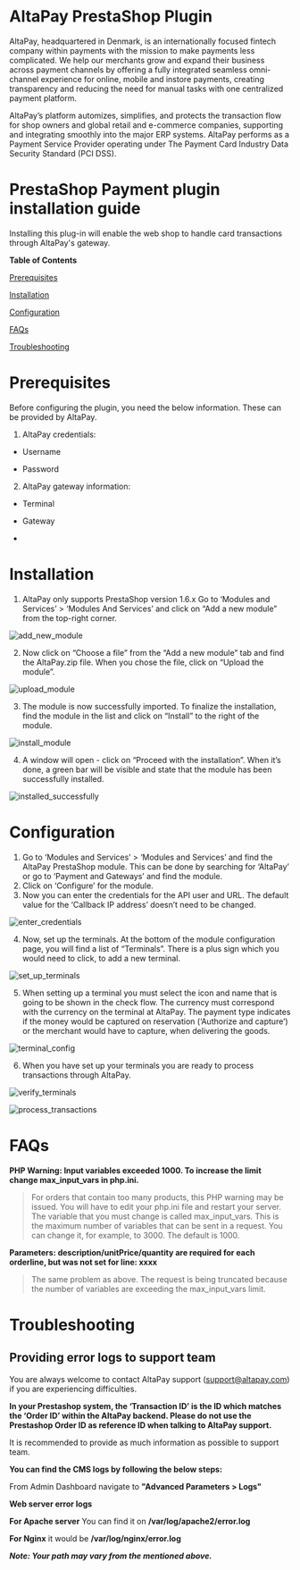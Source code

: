# AltaPay PrestaShop Plugin

AltaPay, headquartered in Denmark, is an internationally focused fintech company within payments with the mission to make payments less complicated. We help our merchants grow and expand their business across payment channels by offering a fully integrated seamless omni-channel experience for online, mobile and instore payments, creating transparency and reducing the need for manual tasks with one centralized payment platform.

AltaPay’s platform automizes, simplifies, and protects the transaction flow for shop owners and global retail and e-commerce companies, supporting and integrating smoothly into the major ERP systems. AltaPay performs as a Payment Service Provider operating under The Payment Card Industry Data Security Standard (PCI DSS).

# PrestaShop Payment plugin installation guide

Installing this plug-in will enable the web shop to handle card transactions through AltaPay's gateway.

**Table of Contents**

[Prerequisites](#prerequisites)

[Installation](#installation)

[Configuration](#configuration)

[FAQs](#faqs)

[Troubleshooting](#troubleshooting)

# Prerequisites

Before configuring the plugin, you need the below information. These can
be provided by AltaPay.

1.  AltaPay credentials:

-   Username

-   Password

2.  AltaPay gateway information:

-   Terminal

-   Gateway
-   
# Installation

1. AltaPay only supports PrestaShop version 1.6.x
Go to ‘Modules and Services’ > ‘Modules And Services’ and click on “Add a new module” from the top-right corner.

![add_new_module](https://github.com/AltaPay/plugin-prestashop/blob/Documentation/Docs/Installation/Installing%20the%20PrestaShop.png)

2. Now click on “Choose a file” from the “Add a new module” tab and find the AltaPay.zip file. When you chose the file, click on “Upload the module”.

![upload_module](https://github.com/AltaPay/plugin-prestashop/blob/Documentation/Docs/Installation/Installing%20the%20PrestaShop_1.png)

3. The module is now successfully imported. To finalize the installation, find the module in the list and click on “Install” to the right of the module.

![install_module](https://github.com/AltaPay/plugin-prestashop/blob/Documentation/Docs/Installation/Installing%20the%20PrestaShop_2.png)

4. A window will open - click on “Proceed with the installation”. When it’s done, a green bar will be visible and state that the module has been successfully installed.

![installed_successfully](https://github.com/AltaPay/plugin-prestashop/blob/Documentation/Docs/Installation/Installing%20the%20PrestaShop_3.png)

# Configuration

1. Go to ‘Modules and Services’ > ‘Modules and Services’ and find the AltaPay PrestaShop module. This can be done by searching for ‘AltaPay’ or go to ‘Payment and Gateways’ and find the module. 
2. Click on ‘Configure’ for the module. 
3. Now you can enter the credentials for the API user and URL. The default value for the ‘Callback IP address’ doesn’t need to be changed.

![enter_credentials](https://github.com/AltaPay/plugin-prestashop/blob/Documentation/Docs/Configuration/Configuring%20the%20PrestaShop.png)

4. Now, set up the terminals. At the bottom of the module configuration page, you will find a list of “Terminals”. There is a plus sign which you would need to click, to add a new terminal.

![set_up_terminals](https://github.com/AltaPay/plugin-prestashop/blob/Documentation/Docs/Configuration/Configuring%20the%20PrestaShop.jpg)

5. When setting up a terminal you must select the icon and name that is going to be shown in the check flow.  The currency must correspond with the currency on the terminal at AltaPay.  The payment type indicates if the money would be captured on reservation (‘Authorize and capture’) or the merchant would have to capture, when delivering the goods.

![terminal_config](https://github.com/AltaPay/plugin-prestashop/blob/Documentation/Docs/Configuration/Configuring%20the%20PrestaShop_1.png)

6. When you have set up your terminals you are ready to process transactions through AltaPay.

![verify_terminals](https://github.com/AltaPay/plugin-prestashop/blob/Documentation/Docs/Configuration/Configuring%20the%20PrestaShop_1.jpg)

![process_transactions](https://github.com/AltaPay/plugin-prestashop/blob/Documentation/Docs/Configuration/Configuring%20the%20PrestaShop_2.jpg)

# FAQs

**PHP Warning: Input variables exceeded 1000. To increase the limit change max_input_vars in php.ini.**
> For orders that contain too many products, this PHP warning may be issued. You will have to edit your php.ini file and restart your server.
> The variable that you must change is called max_input_vars. This is the maximum number of variables that can be sent in a request. You can change it, for example, to 3000. The default is 1000.

**Parameters: description/unitPrice/quantity are required for each orderline, but was not set for line: xxxx**
> The same problem as above. The request is being truncated because the number of variables are exceeding the max_input_vars limit.

# Troubleshooting

## Providing error logs to support team

You are always welcome to contact AltaPay support (support@altapay.com) if you are experiencing difficulties.

**In your Prestashop system, the ‘Transaction ID’ is the ID which matches the ‘Order ID’ within the AltaPay backend. Please do not use the Prestashop Order ID as reference ID when talking to AltaPay support.**

It is recommended to provide as much information as possible to support team.

**You can find the CMS logs by following the below steps:**

From Admin Dashboard navigate to **"Advanced Parameters > Logs"** 

**Web server error logs**

**For Apache server** You can find it on **/var/log/apache2/error.log** 
 
**For Nginx** it would be **/var/log/nginx/error.log** 

**_Note: Your path may vary from the mentioned above._**


